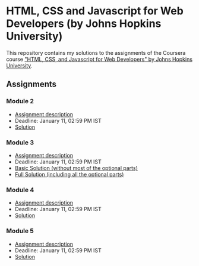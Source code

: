 # HTML, CSS and Javascript for Web Developers (by Johns Hopkins University)

This repository contains my solutions to the assignments of the Coursera course
["HTML, CSS, and Javascript for Web Developers" by Johns Hopkins University](https://www.coursera.org/learn/html-css-javascript-for-web-developers).

## Assignments

### Module 2
* [Assignment description](./descriptions/assignment2/Assignment-2.md)
* Deadline: January 11, 02:59 PM IST
* [Solution](https://siddharthjain2199.github.io/Coursera-HTML-CSS/week2_solution)

### Module 3
* [Assignment description](./descriptions/assignment3/Assignment-3.md)
* Deadline: January 11, 02:59 PM IST
* [Basic Solution (without most of the optional parts)](https://siddharthjain2199.github.io/Coursera-HTML-CSS/week3_solution/index_basic.html)
* [Full Solution (including all the optional parts)](https://siddharthjain2199.github.io/Coursera-HTML-CSS/week3_solution)

### Module 4
* [Assignment description](./descriptions/assignment4/Assignment-4.md)
* Deadline: January 11, 02:59 PM IST
* [Solution](https://siddharthjain2199.github.io/Coursera-HTML-CSS/week4_solution)

### Module 5
* [Assignment description](./descriptions/assignment5/Assignment-5.md)
* Deadline: January 11, 02:59 PM IST
* [Solution](https://siddharthjain2199.github.io/Coursera-HTML-CSS/week5_solution)
